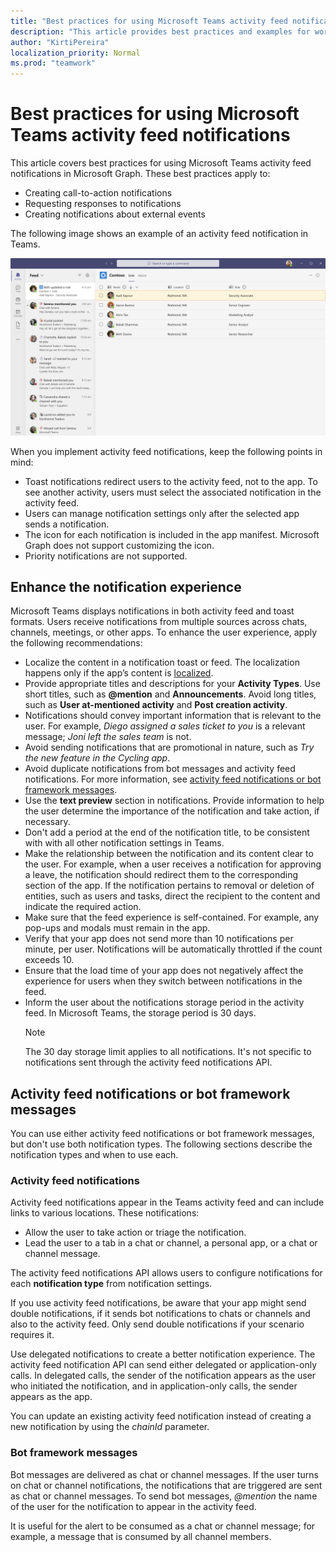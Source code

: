 ```yaml
---
title: "Best practices for using Microsoft Teams activity feed notifications"
description: "This article provides best practices and examples for working with activity feed notifications in Microsoft Graph."
author: "KirtiPereira"
localization_priority: Normal
ms.prod: "teamwork"
---
```


# Best practices for using Microsoft Teams activity feed notifications

This article covers best practices for using Microsoft Teams activity feed notifications in Microsoft Graph. These best practices apply to:
* Creating call-to-action notifications
* Requesting responses to notifications
* Creating notifications about external events

The following image shows an example of an activity feed notification in Teams.

![Screenshot of a Teams app showing the activity feed notification view.](./images/activity-feed-notification.png)

When you implement activity feed notifications, keep the following points in mind:
* Toast notifications redirect users to the activity feed, not to the app. To see another activity, users must select the associated notification in the activity feed.
* Users can manage notification settings only after the selected app sends a notification.
* The icon for each notification is included in the app manifest. Microsoft Graph does not support customizing the icon.
* Priority notifications are not supported.

## Enhance the notification experience

Microsoft Teams displays notifications in both activity feed and toast formats. Users receive notifications from multiple sources across chats, channels, meetings, or other apps. To enhance the user experience, apply the following recommendations:

* Localize the content in a notification toast or feed. The localization happens only if the app’s content is [localized](/platform/concepts/build-and-test/apps-localization).
* Provide appropriate titles and descriptions for your **Activity Types**. Use short titles, such as **@mention** and **Announcements**. Avoid long titles, such as **User at-mentioned activity** and **Post creation activity**.
* Notifications should convey important information that is relevant to the user. For example, *Diego assigned a sales ticket to you* is a relevant message; *Joni left the sales team* is not.
* Avoid sending notifications that are promotional in nature, such as *Try the new feature in the Cycling app*.
* Avoid duplicate notifications from bot messages and activity feed notifications. For more information, see [activity feed notifications or bot framework messages](#activity-feed-notifications-or-bot-framework-messages).
* Use the **text preview** section in notifications. Provide information to help the user determine the importance of the notification and take action, if necessary.
* Don't add a period at the end of the notification title, to be consistent with with all other notification settings in Teams.
* Make the relationship between the notification and its content clear to the user. For example, when a user receives a notification for approving a leave, the notification should redirect them to the corresponding section of the app. If the notification pertains to removal or deletion of entities, such as users and tasks, direct the recipient to the content and indicate the required action.
* Make sure that the feed experience is self-contained. For example, any pop-ups and modals must remain in the app.
* Verify that your app does not send more than 10 notifications per minute, per user. Notifications will be automatically throttled if the count exceeds 10.
* Ensure that the load time of your app does not negatively affect the experience for users when they switch between notifications in the feed.
* Inform the user about the notifications storage period in the activity feed. In Microsoft Teams, the storage period is 30 days.
    > [!NOTE]
    > The 30 day storage limit applies to all notifications. It's not specific to notifications sent through the activity feed notifications API.

## Activity feed notifications or bot framework messages

You can use either activity feed notifications or bot framework messages, but don't use both notification types. The following sections describe the notification types and when to use each. 

### Activity feed notifications

Activity feed notifications appear in the Teams activity feed and can include links to various locations. These notifications: 
* Allow the user to take action or triage the notification.
* Lead the user to a tab in a chat or channel, a personal app, or a chat or channel message. 

The activity feed notifications API allows users to configure notifications for each **notification type** from notification settings.

If you use activity feed notifications, be aware that your app might send double notifications, if it sends bot notifications to chats or channels and also to the activity feed. Only send double notifications if your scenario requires it. 

Use delegated notifications to create a better notification experience. The activity feed notification API can send either delegated or application-only calls. In delegated calls, the sender of the notification appears as the user who initiated the notification, and in application-only calls, the sender appears as the app. 

You can update an existing activity feed notification instead of creating a new notification by using the *chainId* parameter.

### Bot framework messages

Bot messages are delivered as chat or channel messages. If the user turns on chat or channel notifications, the notifications that are triggered are sent as chat or channel messages. To send bot messages, *@mention* the name of the user for the notification to appear in the activity feed.

It is useful for the alert to be consumed as a chat or channel message; for example, a message that is consumed by all channel members.
